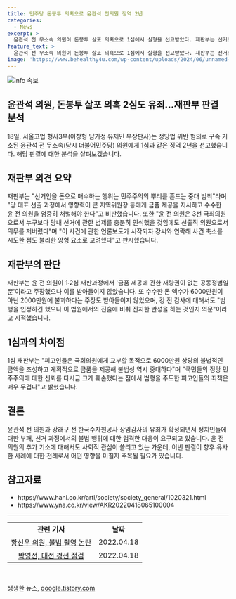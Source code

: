 ```yaml
---
title: 민주당 돈봉투 의혹으로 윤관석 전의원 징역 2년
categories:
  - News
excerpt: >
  윤관석 전 무소속 의원이 돈봉투 살포 의혹으로 1심에서 실형을 선고받았다. 재판부는 선거인을 돈으로 매수하는 행위는 민주주의의 중대 범죄라며 윤 전 의원은 의무를 저버리고, 사건 축소를 시도한 것도 불리한 양형 요소로 지적했다. 윤 의원의 주장을 받아들이지 않고, 강 전 감사에 대해서도 진지한 반성 여부를 의문 삼았다. 윤 전 의원은 다른 혐의로도 별도 기소돼 심문을 앞두고 있다.
feature_text: >
  윤관석 전 무소속 의원이 돈봉투 살포 의혹으로 1심에서 실형을 선고받았다. 재판부는 선거인을 돈으로 매수하는 행위는 민주주의의 중대 범죄라며 윤 전 의원은 의무를 저버리고, 사건 축소를 시도한 것도 불리한 양형 요소로 지적했다. 윤 의원의 주장을 받아들이지 않고, 강 전 감사에 대해서도 진지한 반성 여부를 의문 삼았다. 윤 전 의원은 다른 혐의로도 별도 기소돼 심문을 앞두고 있다.
image: 'https://www.behealthy4u.com/wp-content/uploads/2024/06/unnamed-file.png'
---
```


<p><img src="https://www.behealthy4u.com/wp-content/uploads/2024/06/unnamed-file.png" alt="info 속보" /></p>

<h2 data-ke-size="size26">윤관석 의원, 돈봉투 살포 의혹 2심도 유죄…재판부 판결 분석</h2>

<p data-ke-size="size16">18일, 서울고법 형사3부(이창형 남기정 유제민 부장판사)는 정당법 위반 혐의로 구속 기소된 윤관석 전 무소속(당시 더불어민주당) 의원에게 1심과 같은 징역 2년을 선고했습니다. 해당 판결에 대한 분석을 살펴보겠습니다.</p>

<h2 data-ke-size="size26">재판부 의견 요약</h2>

<p data-ke-size="size16">재판부는 "선거인을 돈으로 매수하는 행위는 민주주의의 뿌리를 흔드는 중대 범죄"라며 "당 대표 선출 과정에서 영향력이 큰 지역위원장 등에게 금품 제공을 지시하고 수수한 윤 전 의원을 엄중히 처벌해야 한다"고 비판했습니다. 또한 "윤 전 의원은 3선 국회의원으로서 누구보다 당내 선거에 관한 법제를 충분히 인식했을 것임에도 선출직 의원으로서 의무를 저버렸다"며 "이 사건에 관한 언론보도가 시작되자 강씨와 연락해 사건 축소를 시도한 점도 불리한 양형 요소로 고려했다"고 판시했습니다.</p>

<h2 data-ke-size="size26">재판부의 판단</h2>

<p data-ke-size="size16">재판부는 윤 전 의원이 1∙2심 재판과정에서 '금품 제공에 관한 재량권이 없는 공동정범일 뿐'이라고 주장했으나 이를 받아들이지 않았습니다. 또 수수한 돈 액수가 6000만원이 아닌 2000만원에 불과하다는 주장도 받아들이지 않았으며, 강 전 감사에 대해서도 "범행을 인정하긴 했으나 이 법원에서의 진술에 비춰 진지한 반성을 하는 것인지 의문"이라고 지적했습니다.</p>

<h2 data-ke-size="size26">1심과의 차이점</h2>

<p data-ke-size="size16">1심 재판부는 "피고인들은 국회의원에게 교부할 목적으로 6000만원 상당의 불법적인 금액을 조성하고 계획적으로 금품을 제공해 불법성 역시 중대하다"며 "국민들의 정당 민주주의에 대한 신뢰를 다시금 크게 훼손했다는 점에서 범행을 주도한 피고인들의 죄책은 매우 무겁다"고 밝혔습니다.</p>

<h2 data-ke-size="size26">결론</h2>

<p data-ke-size="size16">윤관석 전 의원과 강래구 전 한국수자원공사 상임감사의 유죄가 확정되면서 정치인들에 대한 부패, 선거 과정에서의 불법 행위에 대한 엄격한 대응이 요구되고 있습니다. 윤 전 의원의 추가 기소에 대해서도 사회적 관심이 쏠리고 있는 가운데, 이번 판결이 향후 유사한 사례에 대한 전례로서 어떤 영향을 미칠지 주목될 필요가 있습니다.</p>

<h2 data-ke-size="size26">참고자료</h2>

<ul>
    <li>https://www.hani.co.kr/arti/society/society_general/1020321.html</li>
    <li>https://www.yna.co.kr/view/AKR20220418065100004</li>
</ul>

<hr>

<table>
    <tbody>
        <tr>
            <td style="text-align: center; height: 17px;"><b>관련 기사</b></td>
            <td style="text-align: center; height: 17px;"><b>날짜</b></td>
        </tr>
        <tr>
            <td style="text-align: center; height: 17px;"><a href="https://www.hani.co.kr/arti/society/society_general/1020321.html">황선우 의원, 불법 촬영 논란</a></td>
            <td style="text-align: center; height: 17px;">2022.04.18</td>
        </tr>
        <tr>
            <td style="text-align: center; height: 17px;"><a href="https://www.yna.co.kr/view/AKR20220418065100004">박영선, 대선 경선 점검</a></td>
            <td style="text-align: center; height: 17px;">2022.04.18</td>
        </tr>
    </tbody>
</table>

<p data-ke-size="size16">&nbsp;</p>
생생한 뉴스, <a href="https://qoogle.tistory.com" rel="dofollow">qoogle.tistory.com</a>


